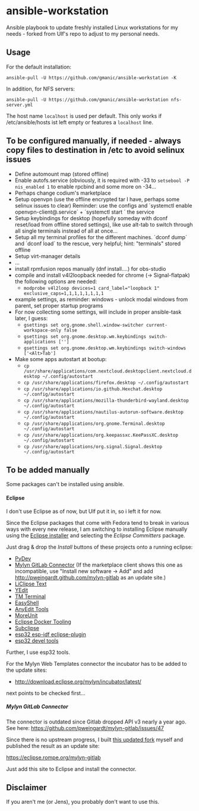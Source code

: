 # ansible-workstation
Ansible playbook to update freshly installed Linux workstations for my needs - forked from Ulf's repo
to adjust to my personal needs. 

## Usage

For the default installation:
```
ansible-pull -U https://github.com/gmanic/ansible-workstation -K
```

In addition, for NFS servers:
```
ansible-pull -U https://github.com/gmanic/ansible-workstation nfs-server.yml
```

The host name `localhost` is used per default. This only works if /etc/ansible/hosts ist left
empty or features a `localhost` line.

## To be configured manually, if needed - always copy files to destination in /etc to avoid selinux issues
* Define automount map (stored offline)
* Enable autofs.service (obviously, it is required with -33 to `setsebool -P nis_enabled 1` to enable rpcbind and some more on -34...
* Perhaps change codium's marketplace
* Setup openvpn (use the offline encrypted tar I have, perhaps some selinux issues to clear)
  Reminder: use the configs and ´systemctl enable openvpn-client@<conf-name>.service´ + ´systemctl start ´ the service
* Setup keybindings for desktop (hopefully someday with dconf reset/load from offline stored settings), like use alt-tab to switch through all single terminals instead of all at once...
* Setup all my terminal profiles for the different machines. ´dconf dump´ and ´dconf load´ to the rescue, very helpful; hint: "terminals" stored offline 
* Setup virt-manager details
* ...
* install rpmfusion repos manually (dnf install....) for obs-studio
* compile and install v4l2loopback
  needed for chrome (-> Signal-flatpak) the following options are needed:
  * `modprobe v4l2loop devices=1 card_label="loopback 1" exclusive_caps=1,1,1,1,1,1,1,1`
* example settings, as reminder: windows - unlock modal windows from parent, set proper startup programs
* For now collecting some settings, will include in proper ansible-task later, I guess:
  * `gsettings set org.gnome.shell.window-switcher current-workspace-only false`
  * `gsettings set org.gnome.desktop.wm.keybindings switch-applications ['']`
  * `gsettings set org.gnome.desktop.wm.keybindings switch-windows ['<Alt>Tab']`
* Make some apps autostart at bootup:
  * `cp /usr/share/applications/com.nextcloud.desktopclient.nextcloud.desktop ~/.config/autostart`
  * `cp /usr/share/applications/firefox.desktop ~/.config/autostart`
  * `cp /usr/share/applications/io.github.Hexchat.desktop ~/.config/autostart`
  * `cp /usr/share/applications/mozilla-thunderbird-wayland.desktop ~/.config/autostart`
  * `cp /usr/share/applications/nautilus-autorun-software.desktop ~/.config/autostart`
  * `cp /usr/share/applications/org.gnome.Terminal.desktop ~/.config/autostart`
  * `cp /usr/share/applications/org.keepassxc.KeePassXC.desktop ~/.config/autostart`
  * `cp /usr/share/applications/org.signal.Signal.desktop ~/.config/autostart`

## To be added manually

Some packages can't be installed using ansible.

#### Eclipse
I don't use Eclipse as of now, but Ulf put it in, so i left it for now.

Since the Eclipse packages that come with Fedora tend to break in various ways with every new
release, I am switching to installing Eclipse manually using the
[Eclipse installer](https://www.eclipse.org/downloads/packages/installer)
and selecting the *Eclipse Committers* package.

Just drag & drop the *Install* buttons of these projects onto a running eclipse:

* [PyDev](https://marketplace.eclipse.org/content/pydev-python-ide-eclipse)
* [Mylyn GitLab Connector](https://marketplace.eclipse.org/content/mylyn-gitlab-connector) (If the marketplace client shows this one as incompatible, use "Install new software -> Add" and add http://pweingardt.github.com/mylyn-gitlab as an update site.)
* [LiClipse Text](https://marketplace.eclipse.org/content/liclipsetext)
* [YEdit](https://marketplace.eclipse.org/content/yedit)
* [TM Terminal](https://marketplace.eclipse.org/content/tm-terminal)
* [EasyShell](https://marketplace.eclipse.org/content/easyshell)
* [AnyEdit Tools](https://marketplace.eclipse.org/content/anyedit-tools)
* [MoreUnit](https://marketplace.eclipse.org/content/moreunit)
* [Eclipse Docker Tooling](https://marketplace.eclipse.org/content/eclipse-docker-tooling)
* [Subclipse](https://marketplace.eclipse.org/content/subclipse)
* [esp32 esp-idf eclipse-plugin](https://marketplace.eclipse.org/content/esp-idf-eclipse-plugin)
* [esp32 devel tools](https://marketplace.eclipse.org/content/esp32-cc-development-tools)

Further, I use esp32 tools.

For the Mylyn Web Templates connector the incubator has to be added to the update sites:

* http://download.eclipse.org/mylyn/incubator/latest/

next points to be checked first...

##### Mylyn GitLab Connector

The connector is outdated since Gitlab dropped API v3 nearly a year ago. 
See here: https://github.com/pweingardt/mylyn-gitlab/issues/47

Since there is no upstream progress, I built
[this updated fork](https://github.com/scriptninja/mylyn-gitlab) 
myself and published the result as an update site:

https://eclipse.rompe.org/mylyn-gitlab

Just add this site to Eclipse and install the connector.

## Disclaimer

If you aren't me (or Jens), you probably don't want to use this.
